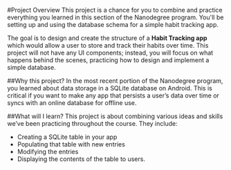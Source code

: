 #Project Overview
This project is a chance for you to combine and practice everything you learned in this section of the Nanodegree program. You'll be setting up and using the database schema for a simple habit tracking app.

The goal is to design and create the structure of a **Habit Tracking app** which would allow a user to store and track their habits over time. This project will not have any UI components; instead, you will focus on what happens behind the scenes, practicing how to design and implement a simple database.

##Why this project?
In the most recent portion of the Nanodegree program, you learned about data storage in a SQLite database on Android. This is critical if you want to make any app that persists a user’s data over time or syncs with an online database for offline use.

##What will I learn?
This project is about combining various ideas and skills we’ve been practicing throughout the course. They include:

- Creating a SQLite table in your app
- Populating that table with new entries
- Modifying the entries
- Displaying the contents of the table to users.